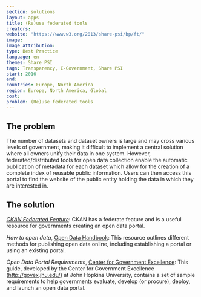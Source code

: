 ```yaml
---
section: solutions
layout: apps
title: (Re)use federated tools
creators: 
website: "https://www.w3.org/2013/share-psi/bp/ft/"
image: 
image_attribution:
type: Best Practice  
language: en
themes: Share PSI
tags: Transparency, E-Government, Share PSI
start: 2016
end: 
countries: Europe, North America
region: Europe, North America, Global
cost: 
problem: (Re)use federated tools
---
```


## The problem
The number of datasets and dataset owners is large and may cross various levels of government, making it difficult to implement a central solution where all owners unify their data in one system. However, federated/distributed tools for open data collection enable the automatic publication of metadata for each dataset which allow for the creation of a complete index of reusable public information. Users can then access this portal to find the website of the public entity holding the data in which they are interested in.

## The solution
[_CKAN Federated Feature_](http://ckan.org/features/#federate): CKAN has a federate feature and is a useful resource for governments creating an open data portal.

_How to open data_, [Open Data Handbook](http://opendatahandbook.org/guide/en/how-to-open-up-data/): This resource outlines different methods for publishing open data online, including establishing a portal or using an existing portal.

_Open Data Portal Requirements_, [Center for Government Excellence](http://govex.jhu.edu/open-data-portal-requirements/): This guide, developed by the Center for Government Excellence (http://govex.jhu.edu/) at John Hopkins University, contains a set of sample requirements to help governments evaluate, develop (or procure), deploy, and launch an open data portal.
